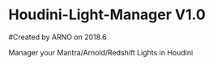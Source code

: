 # Houdini-Light-Manager V1.0
#Created by ARNO on 2018.6

Manager your Mantra/Arnold/Redshift Lights in Houdini
